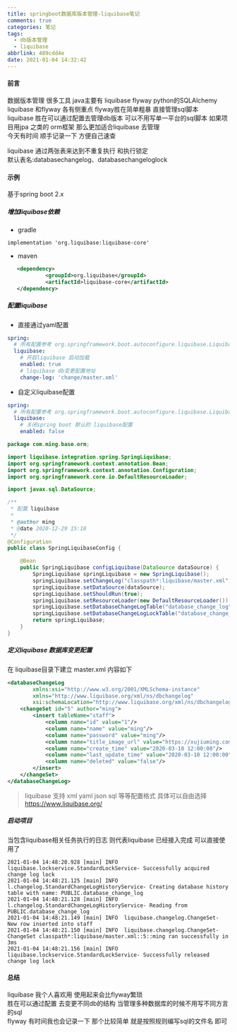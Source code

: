 ```yaml
---
title: springboot数据库版本管理-liquibase笔记
comments: true
categories: 笔记
tags:
  - db版本管理
  - liquibase
abbrlink: 489cdd4e
date: 2021-01-04 14:32:42
---
```

#### 前言
数据版本管理 很多工具  java主要有 liquibase flyway   python的SQLAlchemy 
liquibase 和flyway 各有侧重点  flyway胜在简单粗暴  直接管理sql脚本  
liquibase 胜在可以通过配置去管理db版本  可以不用写单一平台的sql脚本  如果项目用jpa 之类的  orm框架 那么更加适合liquibase 去管理  
今天有时间  顺手记录一下 方便自己速查      


liquibase 通过两张表来达到不重复执行 和执行锁定         
默认表名:databasechangelog、databasechangeloglock
   

#### 示例 

基于spring boot 2.x     

##### 增加liquibase依赖 

* gradle  
```text
implementation 'org.liquibase:liquibase-core'
```

* maven 
```xml
   <dependency>
            <groupId>org.liquibase</groupId>
            <artifactId>liquibase-core</artifactId>
   </dependency>
```

##### 配置liquibase  

* 直接通过yaml配置   
```yaml
spring:
  # 所有配置参考 org.springframework.boot.autoconfigure.liquibase.LiquibaseProperties  
  liquibase:
    # 开启liquibase 启动加载
    enabled: true
    # liquibase db变更配置地址 
    change-log: 'change/master.xml'
```

* 自定义liquibase配置
```yaml
spring:
  # 所有配置参考 org.springframework.boot.autoconfigure.liquibase.LiquibaseProperties  
  liquibase:
    # 关闭spring boot 默认的 liquibase配置  
    enabled: false
```
```java
package com.ming.base.orm;

import liquibase.integration.spring.SpringLiquibase;
import org.springframework.context.annotation.Bean;
import org.springframework.context.annotation.Configuration;
import org.springframework.core.io.DefaultResourceLoader;

import javax.sql.DataSource;

/**
 * 配置 liquibase
 *
 * @author ming
 * @date 2020-12-29 15:18
 */
@Configuration
public class SpringLiquibaseConfig {

    @Bean
    public SpringLiquibase configLiquibase(DataSource dataSource) {
        SpringLiquibase springLiquibase = new SpringLiquibase();
        springLiquibase.setChangeLog("classpath*:liquibase/master.xml");
        springLiquibase.setDataSource(dataSource);
        springLiquibase.setShouldRun(true);
        springLiquibase.setResourceLoader(new DefaultResourceLoader());
        springLiquibase.setDatabaseChangeLogTable("database_change_log");
        springLiquibase.setDatabaseChangeLogLockTable("database_change_log_lock");
        return springLiquibase;
    }
}
```

##### 定义liquibase 数据库变更配置
在 liquibase目录下建立 master.xml 内容如下    
```xml
<databaseChangeLog
        xmlns:xsi="http://www.w3.org/2001/XMLSchema-instance"
        xmlns="http://www.liquibase.org/xml/ns/dbchangelog"
        xsi:schemaLocation="http://www.liquibase.org/xml/ns/dbchangelog http://www.liquibase.org/xml/ns/dbchangelog/dbchangelog-3.8.xsd">
    <changeSet id="5" author="ming">
        <insert tableName="staff">
            <column name="id" value="1"/>
            <column name="name" value="ming"/>
            <column name="password" value="ming"/>
            <column name="title_image_url" value="https://xujiuming.com/img/logo.jpeg"/>
            <column name="create_time" value="2020-03-10 12:00:00"/>
            <column name="last_update_time" value="2020-03-10 12:00:00"/>
            <column name="deleted" value="false"/>
        </insert>
    </changeSet>
</databaseChangeLog>
```

> liquibase 支持 xml yaml  json sql 等等配置格式 具体可以自由选择   
> https://www.liquibase.org/

##### 启动项目
当包含liquibase相关任务执行的日志 则代表liquibase 已经接入完成 可以直接使用了  
```text
2021-01-04 14:48:20.928 [main] INFO  liquibase.lockservice.StandardLockService- Successfully acquired change log lock
2021-01-04 14:48:21.125 [main] INFO  l.changelog.StandardChangeLogHistoryService- Creating database history table with name: PUBLIC.database_change_log
2021-01-04 14:48:21.128 [main] INFO  l.changelog.StandardChangeLogHistoryService- Reading from PUBLIC.database_change_log
2021-01-04 14:48:21.149 [main] INFO  liquibase.changelog.ChangeSet- New row inserted into staff
2021-01-04 14:48:21.150 [main] INFO  liquibase.changelog.ChangeSet- ChangeSet classpath*:liquibase/master.xml::5::ming ran successfully in 3ms
2021-01-04 14:48:21.156 [main] INFO  liquibase.lockservice.StandardLockService- Successfully released change log lock
```

#### 总结 
liquibase 我个人喜欢用 使用起来会比flyway繁琐      
胜在可以通过配置 去变更不同db的结构  当管理多种数据库的时候不用写不同方言的sql     
flyway 有时间我也会记录一下 那个比较简单 就是按照规则编写sql的文件名 即可    


